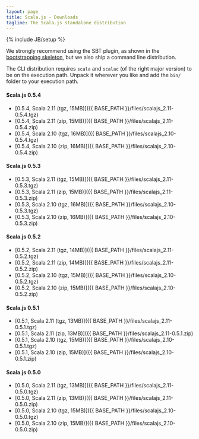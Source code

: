 ```yaml
---
layout: page
title: Scala.js - Downloads
tagline: The Scala.js standalone distribution
---
```

{% include JB/setup %}

We strongly recommend using the SBT plugin, as shown in the [bootstrapping skeleton](https://github.com/sjrd/scala-js-example-app), but we also ship a command line distribution.

The CLI distribution requires `scala` and `scalac` (of the right major version) to be on the execution path. Unpack it wherever you like and add the `bin/` folder to your execution path.

#### Scala.js 0.5.4
* [0.5.4, Scala 2.11 (tgz, 15MB)]({{ BASE_PATH }}/files/scalajs_2.11-0.5.4.tgz)
* [0.5.4, Scala 2.11 (zip, 15MB)]({{ BASE_PATH }}/files/scalajs_2.11-0.5.4.zip)
* [0.5.4, Scala 2.10 (tgz, 16MB)]({{ BASE_PATH }}/files/scalajs_2.10-0.5.4.tgz)
* [0.5.4, Scala 2.10 (zip, 16MB)]({{ BASE_PATH }}/files/scalajs_2.10-0.5.4.zip)

#### Scala.js 0.5.3
* [0.5.3, Scala 2.11 (tgz, 15MB)]({{ BASE_PATH }}/files/scalajs_2.11-0.5.3.tgz)
* [0.5.3, Scala 2.11 (zip, 15MB)]({{ BASE_PATH }}/files/scalajs_2.11-0.5.3.zip)
* [0.5.3, Scala 2.10 (tgz, 16MB)]({{ BASE_PATH }}/files/scalajs_2.10-0.5.3.tgz)
* [0.5.3, Scala 2.10 (zip, 16MB)]({{ BASE_PATH }}/files/scalajs_2.10-0.5.3.zip)

#### Scala.js 0.5.2
* [0.5.2, Scala 2.11 (tgz, 14MB)]({{ BASE_PATH }}/files/scalajs_2.11-0.5.2.tgz)
* [0.5.2, Scala 2.11 (zip, 14MB)]({{ BASE_PATH }}/files/scalajs_2.11-0.5.2.zip)
* [0.5.2, Scala 2.10 (tgz, 15MB)]({{ BASE_PATH }}/files/scalajs_2.10-0.5.2.tgz)
* [0.5.2, Scala 2.10 (zip, 15MB)]({{ BASE_PATH }}/files/scalajs_2.10-0.5.2.zip)

#### Scala.js 0.5.1
* [0.5.1, Scala 2.11 (tgz, 13MB)]({{ BASE_PATH }}/files/scalajs_2.11-0.5.1.tgz)
* [0.5.1, Scala 2.11 (zip, 13MB)]({{ BASE_PATH }}/files/scalajs_2.11-0.5.1.zip)
* [0.5.1, Scala 2.10 (tgz, 15MB)]({{ BASE_PATH }}/files/scalajs_2.10-0.5.1.tgz)
* [0.5.1, Scala 2.10 (zip, 15MB)]({{ BASE_PATH }}/files/scalajs_2.10-0.5.1.zip)

#### Scala.js 0.5.0
* [0.5.0, Scala 2.11 (tgz, 13MB)]({{ BASE_PATH }}/files/scalajs_2.11-0.5.0.tgz)
* [0.5.0, Scala 2.11 (zip, 13MB)]({{ BASE_PATH }}/files/scalajs_2.11-0.5.0.zip)
* [0.5.0, Scala 2.10 (tgz, 15MB)]({{ BASE_PATH }}/files/scalajs_2.10-0.5.0.tgz)
* [0.5.0, Scala 2.10 (zip, 15MB)]({{ BASE_PATH }}/files/scalajs_2.10-0.5.0.zip)
